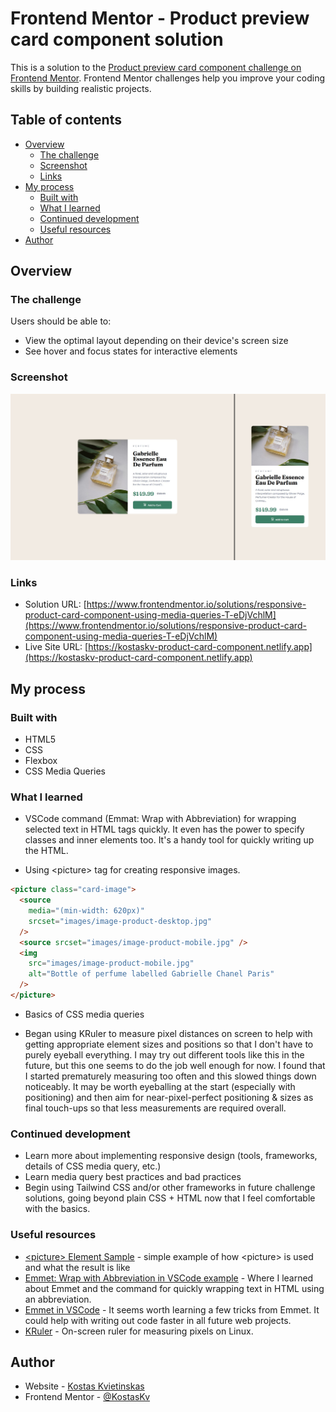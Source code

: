 # Frontend Mentor - Product preview card component solution

This is a solution to the [Product preview card component challenge on Frontend Mentor](https://www.frontendmentor.io/challenges/product-preview-card-component-GO7UmttRfa). Frontend Mentor challenges help you improve your coding skills by building realistic projects.

## Table of contents

- [Overview](#overview)
  - [The challenge](#the-challenge)
  - [Screenshot](#screenshot)
  - [Links](#links)
- [My process](#my-process)
  - [Built with](#built-with)
  - [What I learned](#what-i-learned)
  - [Continued development](#continued-development)
  - [Useful resources](#useful-resources)
- [Author](#author)

## Overview

### The challenge

Users should be able to:

- View the optimal layout depending on their device's screen size
- See hover and focus states for interactive elements

### Screenshot

![](./images/site-showcase.jpg)

### Links

- Solution URL: [https://www.frontendmentor.io/solutions/responsive-product-card-component-using-media-queries-T-eDjVchlM](https://www.frontendmentor.io/solutions/responsive-product-card-component-using-media-queries-T-eDjVchlM)
- Live Site URL: [https://kostaskv-product-card-component.netlify.app](https://kostaskv-product-card-component.netlify.app)

## My process

### Built with

- HTML5
- CSS
- Flexbox
- CSS Media Queries

### What I learned

- VSCode command (Emmat: Wrap with Abbreviation) for wrapping selected text in HTML tags quickly. It even has the power to specify classes and inner elements too. It's a handy tool for quickly writing up the HTML.

- Using \<picture\> tag for creating responsive images.

```html
<picture class="card-image">
  <source
    media="(min-width: 620px)"
    srcset="images/image-product-desktop.jpg"
  />
  <source srcset="images/image-product-mobile.jpg" />
  <img
    src="images/image-product-mobile.jpg"
    alt="Bottle of perfume labelled Gabrielle Chanel Paris"
  />
</picture>
```

- Basics of CSS media queries

- Began using KRuler to measure pixel distances on screen to help with getting appropriate element sizes and positions so that I don't have to purely eyeball everything. I may try out different tools like this in the future, but this one seems to do the job well enough for now. I found that I started prematurely measuring too often and this slowed things down noticeably. It may be worth eyeballing at the start (especially with positioning) and then aim for near-pixel-perfect positioning & sizes as final touch-ups so that less measurements are required overall.

### Continued development

- Learn more about implementing responsive design (tools, frameworks, details of CSS media query, etc.)
- Learn media query best practices and bad practices
- Begin using Tailwind CSS and/or other frameworks in future challenge solutions, going beyond plain CSS + HTML now that I feel comfortable with the basics.

### Useful resources

- [\<picture\> Element Sample](https://googlechrome.github.io/samples/picture-element/) - simple example of how \<picture\> is used and what the result is like
- [Emmet: Wrap with Abbreviation in VSCode example](https://stackoverflow.com/questions/40155875/how-to-do-tag-wrapping-in-vs-code) - Where I learned about Emmet and the command for quickly wrapping text in HTML using an abbreviation.
- [Emmet in VSCode](https://code.visualstudio.com/docs/editor/emmet) - It seems worth learning a few tricks from Emmet. It could help with writing out code faster in all future web projects.
- [KRuler](https://apps.kde.org/en-gb/kruler/) - On-screen ruler for measuring pixels on Linux.

## Author

- Website - [Kostas Kvietinskas](https://www.kostask.com)
- Frontend Mentor - [@KostasKv](https://www.frontendmentor.io/profile/kostaskv)
